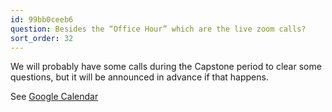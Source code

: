 ```yaml
---
id: 99bb0ceeb6
question: Besides the “Office Hour” which are the live zoom calls?
sort_order: 32
---
```


We will probably have some calls during the Capstone period to clear some questions, but it will be announced in advance if that happens.

See [Google Calendar](https://calendar.google.com/calendar/?cid=ZXIxcjA1M3ZlYjJpcXU0dTFmaG02MzVxMG9AZ3JvdXAuY2FsZW5kYXIuZ29vZ2xlLmNvbQ)